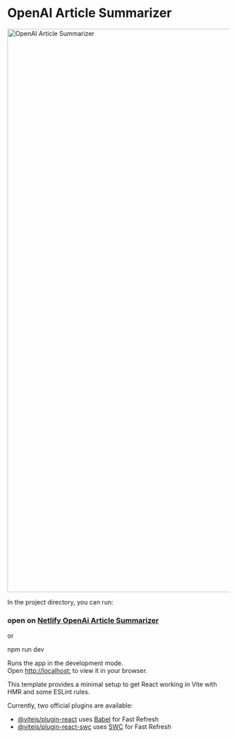 # OpenAI Article Summarizer

<img width="1275" alt="OpenAI Article Summarizer" src="https://github.com/ayfan1/ai_summarizer/assets/117119115/a80eb07a-6a8b-4b32-971b-149f7a82f54a">

In the project directory, you can run:

### open on  [Netlify OpenAi Article Summarizer](https://openaiarticle-summarizer.netlify.app)

or

npm run dev

Runs the app in the development mode.\
Open [http://localhost:](http://localhost:) to view it in your browser.


This template provides a minimal setup to get React working in Vite with HMR and some ESLint rules.

Currently, two official plugins are available:

- [@vitejs/plugin-react](https://github.com/vitejs/vite-plugin-react/blob/main/packages/plugin-react/README.md) uses [Babel](https://babeljs.io/) for Fast Refresh
- [@vitejs/plugin-react-swc](https://github.com/vitejs/vite-plugin-react-swc) uses [SWC](https://swc.rs/) for Fast Refresh
